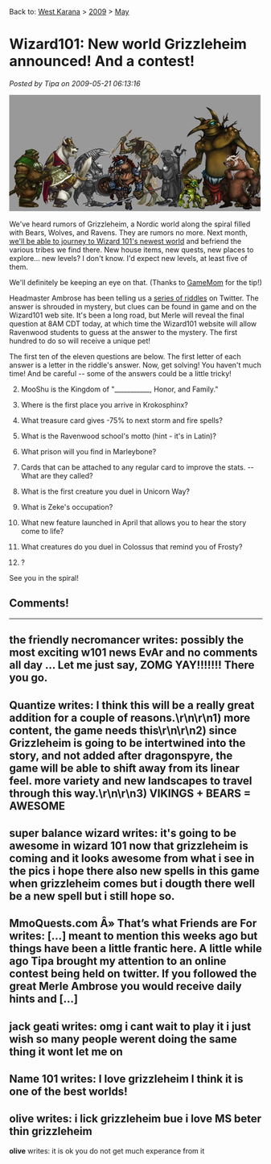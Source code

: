 Back to: [West Karana](/posts/westkarana.md) > [2009](/posts/2009/westkarana.md) > [May](./westkarana.md)
# Wizard101: New world Grizzleheim announced! And a contest!

*Posted by Tipa on 2009-05-21 06:13:16*

![Critters from Wizard101's new world of Grizzleheim](../../../uploads/2009/05/grizzleheim.jpg "Critters from Wizard101's new world of Grizzleheim")

We've heard rumors of Grizzleheim, a Nordic world along the spiral filled with Bears, Wolves, and Ravens. They are rumors no more. Next month, [we'll be able to journey to Wizard 101's newest world](http://www.whattheyplay.com/blog/2009/05/20/new-area-for-wizard101-launching-grizzleheim/) and befriend the various tribes we find there. New house items, new quests, new places to explore... new levels? I don't know. I'd expect new levels, at least five of them.

We'll definitely be keeping an eye on that. (Thanks to [GameMom](http://twitter.com/GameMom) for the tip!)

Headmaster Ambrose has been telling us a [series of riddles](http://twitter.com/MerleAmbrose) on Twitter. The answer is shrouded in mystery, but clues can be found in game and on the Wizard101 web site. It's been a long road, but Merle will reveal the final question at 8AM CDT today, at which time the Wizard101 website will allow Ravenwood students to guess at the answer to the mystery. The first hundred to do so will receive a unique pet!

The first ten of the eleven questions are below. The first letter of each answer is a letter in the riddle's answer. Now, get solving! You haven't much time! And be careful -- some of the answers could be a little tricky!


 2. MooShu is the Kingdom of "\_\_\_\_\_\_\_\_\_\_\_, Honor, and Family."

 4. Where is the first place you arrive in Krokosphinx?

 6. What treasure card gives -75% to next storm and fire spells?

 8. What is the Ravenwood school's motto (hint - it's in Latin)?

 10. What prison will you find in Marleybone?

 12. Cards that can be attached to any regular card to improve the stats. -- What are they called?

 14. What is the first creature you duel in Unicorn Way?

 16. What is Zeke's occupation?

 18. What new feature launched in April that allows you to hear the story come to life?

 20. What creatures do you duel in Colossus that remind you of Frosty?

 22. ?




See you in the spiral!
## Comments!
---
**the friendly necromancer** writes: possibly the most exciting w101 news EvAr and no comments all day ... Let me just say, ZOMG YAY!!!!!!! There you go.
---
**Quantize** writes: I think this will be a really great addition for a couple of reasons.\r\n\r\n1) more content, the game needs this\r\n\r\n2) since Grizzleheim is going to be intertwined into the story, and not added after dragonspyre, the game will be able to shift away from its linear feel.  more variety and new landscapes to travel through this way.\r\n\r\n3) VIKINGS + BEARS = AWESOME
---
**super balance wizard** writes: it's going to be awesome in wizard 101 now that grizzleheim is coming and it looks awesome from what i see in the pics i hope there also new spells in this game when grizzleheim comes but i dougth there well be a new spell but i still hope so.
---
**MmoQuests.com Â» That&#8217;s what Friends are For** writes: [...] meant to mention this weeks ago but things have been a little frantic here. A little while ago Tipa brought my attention to an online contest being held on twitter. If you followed the great Merle Ambrose you would receive daily hints and [...]
---
**jack geati** writes: omg i cant wait to play it i just wish so many people werent doing the same thing it wont let me on
---
**Name 101** writes: I love grizzleheim I think it is one of the best worlds!
---
**olive** writes: i lick grizzleheim bue i love MS beter thin grizzleheim
---
**olive** writes: it is ok you do not get much experance from it
